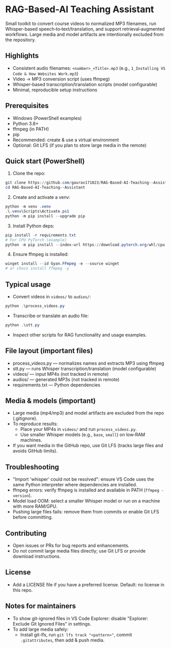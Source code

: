 # RAG-Based-AI Teaching Assistant

Small toolkit to convert course videos to normalized MP3 filenames, run Whisper-based speech‑to‑text/translation, and support retrieval‑augmented workflows. Large media and model artifacts are intentionally excluded from the repository.

## Highlights
- Consistent audio filenames: `<number>_<Title>.mp3` (e.g., `1_Installing VS Code & How Websites Work.mp3`)
- Video → MP3 conversion script (uses ffmpeg)
- Whisper-based transcription/translation scripts (model configurable)
- Minimal, reproducible setup instructions

## Prerequisites
- Windows (PowerShell examples)
- Python 3.8+
- ffmpeg (in PATH)
- pip
- Recommended: create & use a virtual environment
- Optional: Git LFS (if you plan to store large media in the remote)

## Quick start (PowerShell)
1. Clone the repo:
```powershell
git clone https://github.com/gaurav171023/RAG-Based-AI-Teaching--Assistant.git
cd RAG-Based-AI-Teaching--Assistant
```

2. Create and activate a venv:
```powershell
python -m venv .venv
.\.venv\Scripts\Activate.ps1
python -m pip install --upgrade pip
```

3. Install Python deps:
```powershell
pip install -r requirements.txt
# For CPU PyTorch (example)
python -m pip install --index-url https://download.pytorch.org/whl/cpu torch torchvision torchaudio
```

4. Ensure ffmpeg is installed:
```powershell
winget install --id Gyan.FFmpeg -e --source winget
# or choco install ffmpeg -y
```

## Typical usage
- Convert videos in `videos/` to `audios/`:
```powershell
python .\process_videos.py
```
- Transcribe or translate an audio file:
```powershell
python .\stt.py
```
- Inspect other scripts for RAG functionality and usage examples.

## File layout (important files)
- process_videos.py — normalizes names and extracts MP3 using ffmpeg
- stt.py — runs Whisper transcription/translation (model configurable)
- videos/ — input MP4s (not tracked in remote)
- audios/ — generated MP3s (not tracked in remote)
- requirements.txt — Python dependencies

## Media & models (important)
- Large media (mp4/mp3) and model artifacts are excluded from the repo (.gitignore).
- To reproduce results:
  - Place your MP4s in `videos/` and run `process_videos.py`.
  - Use smaller Whisper models (e.g., `base`, `small`) on low‑RAM machines.
- If you want media in the GitHub repo, use Git LFS (tracks large files and avoids GitHub limits).

## Troubleshooting
- "Import 'whisper' could not be resolved": ensure VS Code uses the same Python interpreter where dependencies are installed.
- ffmpeg errors: verify ffmpeg is installed and available in PATH (`ffmpeg -version`).
- Model load OOM: select a smaller Whisper model or run on a machine with more RAM/GPU.
- Pushing large files fails: remove them from commits or enable Git LFS before committing.

## Contributing
- Open issues or PRs for bug reports and enhancements.
- Do not commit large media files directly; use Git LFS or provide download instructions.

## License
- Add a LICENSE file if you have a preferred license. Default: no license in this repo.

## Notes for maintainers
- To show git-ignored files in VS Code Explorer: disable "Explorer: Exclude Git Ignored Files" in settings.
- To add large media safely:
  - Install git-lfs, run `git lfs track "<pattern>"`, commit `.gitattributes`, then add & push media.
